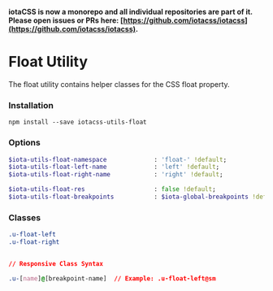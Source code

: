 **iotaCSS is now a monorepo and all individual repositories are part of it. Please open issues or PRs here: [https://github.com/iotacss/iotacss](https://github.com/iotacss/iotacss).**

# Float Utility #

The float utility contains helper classes for the CSS float property.


### Installation ###

```
npm install --save iotacss-utils-float
```


### Options ###

```sass
$iota-utils-float-namespace             : 'float-' !default;
$iota-utils-float-left-name             : 'left' !default;
$iota-utils-float-right-name            : 'right' !default;

$iota-utils-float-res                   : false !default;
$iota-utils-float-breakpoints           : $iota-global-breakpoints !default;
```


### Classes ###

```css
.u-float-left
.u-float-right


// Responsive Class Syntax

.u-[name]@[breakpoint-name]  // Example: .u-float-left@sm
```
